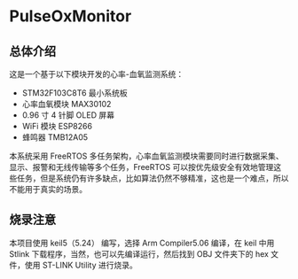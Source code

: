 # PulseOxMonitor

## 总体介绍

这是一个基于以下模块开发的心率-血氧监测系统：

- STM32F103C8T6 最小系统板
- 心率血氧模块 MAX30102
- 0.96 寸 4 针脚 OLED 屏幕
- WiFi 模块 ESP8266
- 蜂鸣器 TMB12A05

本系统采用 FreeRTOS 多任务架构，心率血氧监测模块需要同时进行数据采集、显示、报警和无线传输等多个任务，FreeRTOS 可以按优先级安全有效地管理这些任务，但是系统仍有许多缺点，比如算法仍然不够精准，这也是一个难点，所以不能用于真实的场景。

## 烧录注意

本项目使用 keil5（5.24） 编写，选择 Arm Compiler5.06 编译，在 keil 中用 Stlink 下载程序，当然，也可以先编译运行，然后找到 OBJ 文件夹下的 hex 文件，使用 ST-LINK Utility 进行烧录。
